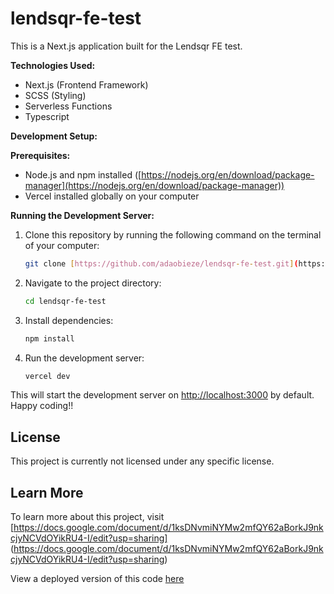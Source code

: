 # lendsqr-fe-test

This is a Next.js application built for the Lendsqr FE test.

**Technologies Used:**

- Next.js (Frontend Framework)
- SCSS (Styling)
- Serverless Functions
- Typescript

**Development Setup:**

**Prerequisites:**

- Node.js and npm installed ([https://nodejs.org/en/download/package-manager](https://nodejs.org/en/download/package-manager))
- Vercel installed globally on your computer

**Running the Development Server:**

1. Clone this repository by running the following command on the terminal of your computer:

    ```bash
    git clone [https://github.com/adaobieze/lendsqr-fe-test.git](https://github.com/adaobieze/lendsqr-fe-test.git)
    ```

2. Navigate to the project directory:

    ```bash
    cd lendsqr-fe-test
    ```

3. Install dependencies:

    ```bash
    npm install
    ```

4. Run the development server:

    ```bash
    vercel dev
    ```

 This will start the development server on [http://localhost:3000](http://localhost:3000) by default.
 Happy coding!!

## License

This project is currently not licensed under any specific license.

## Learn More

To learn more about this project, visit [https://docs.google.com/document/d/1ksDNvmiNYMw2mfQY62aBorkJ9nkcjyNCVdOYikRU4-I/edit?usp=sharing] (https://docs.google.com/document/d/1ksDNvmiNYMw2mfQY62aBorkJ9nkcjyNCVdOYikRU4-I/edit?usp=sharing)

View a deployed version of this code [here](https://adaobi-ezeonyedika-lendsqr-fe-test.vercel.app/)
